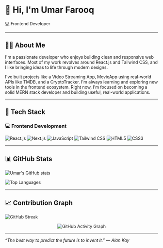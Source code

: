# 👋 Hi, I'm Umar Farooq

💻 Frontend Developer

---

## 👨‍💻 About Me

I'm a passionate developer who enjoys building clean and responsive web interfaces. Most of my work revolves around React.js and Tailwind CSS, and I like bringing ideas to life through modern designs. 

I've built projects like a Video Streaming App, MovieApp using real-world APIs like TMDB, and a CryptoTracker. I'm always learning and exploring new tools in the frontend ecosystem. Right now, I'm focused on becoming a solid MERN stack developer and building useful, real-world applications.


---

## 🚀 Tech Stack

### 💻 Frontend Development

<p align="left">
  <img src="https://img.shields.io/badge/React.js-20232A?style=for-the-badge&logo=react&logoColor=61DAFB" alt="React.js" />
  <img src="https://img.shields.io/badge/Next.js-001199?style=for-the-badge&logo=next.js&logoColor=white" alt="Next.js" />
  <img src="https://img.shields.io/badge/JavaScript-F7DF1E?style=for-the-badge&logo=javascript&logoColor=black" alt="JavaScript" />
  <img src="https://img.shields.io/badge/TailwindCSS-06B6D4?style=for-the-badge&logo=tailwind-css&logoColor=white" alt="Tailwind CSS" />
  <img src="https://img.shields.io/badge/HTML5-E34F26?style=for-the-badge&logo=html5&logoColor=white" alt="HTML5" />

  <img src="https://img.shields.io/badge/CSS3-1572B6?style=for-the-badge&logo=css&logoColor=white" alt="CSS3" />
  
</p>
  
---

## 📊 GitHub Stats

<p align="left">
  <img src="https://github-readme-stats.vercel.app/api?username=umar-farooqqq&show_icons=true&theme=tokyonight" alt="Umar's GitHub stats" />
</p>

<p align="left">
  <img src="https://github-readme-stats.vercel.app/api/top-langs/?username=umar-farooqqq&layout=compact&theme=tokyonight" alt="Top Languages" />
</p>

---

## 📈 Contribution Graph

<p align="left">
  <img src="https://github-readme-streak-stats.herokuapp.com/?user=umar-farooqqq&theme=tokyonight&hide_border=false" alt="GitHub Streak" />
</p>

<p align="center">
  <img src="https://github-readme-activity-graph.vercel.app/graph?username=umar-farooqqq&theme=tokyo-night" alt="GitHub Activity Graph" 
    </p>


---

_“The best way to predict the future is to invent it.” — Alan Kay_


